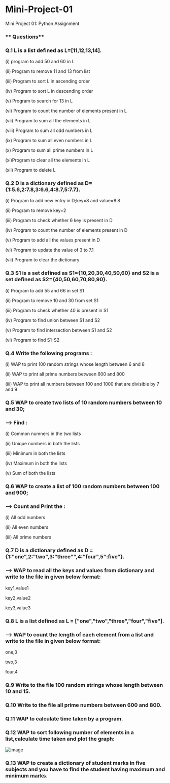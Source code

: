 # **Mini-Project-01**
Mini Project 01: Python Assignment
### ** Questions**
### **Q.1 L is a list defined as L=[11,12,13,14].**

(i) program to add 50 and 60 in L 

(ii) Program to remove 11 and 13 from list 

(iii) Program to sort L in ascending order

(iv) Program to sort L in descending order 

(v) Program to search for 13 in L 

(vi) Program to count the number of elements present in L

(vii) Program to sum all the elements in L

(viii) Program to sum all odd numbers in L

(ix) Program to sum all even numbers in L

(x) Program to sum all prime numbers in L

(xi)Program to clear all the elements in L

(xii) Program to delete L

### **Q.2 D is a dictionary defined as D={1:5.6,2:7.8,3:6.6,4:8.7,5:7.7}.**

(i) Program to add new entry in D;key=8 and value=8.8 

(ii) Program to remove key=2

(iii) Program to check whether 6 key is present in D

(iv) Program to count the number of elements present in D

(v) Program to add all the values present in D

(vi) Program to update the value of 3 to 7.1

(vii) Program to clear the dictionary

### **Q.3 S1 is a set defined as S1={10,20,30,40,50,60}** and  **S2 is a set defined as S2={40,50,60,70,80,90}.**
(i) Program to add 55 and 66 in set S1 

(ii) Program to remove 10 and 30 from set S1

(iii) Program to check whether 40 is present in S1

(iv) Program to find union between S1 and S2

(v) Program to find intersection between S1 and S2

(vi) Program to find S1-S2

### **Q.4 Write the following programs :**

(i) WAP to print 100 random strings whose length between 6 and 8

(ii) WAP to print all prime numbers between 600 and 800

(iii) WAP to print all numbers between 100 and 1000 that are divisible by 7 and 9

### **Q.5 WAP to create two lists of 10 random numbers between 10 and 30;**
### --> Find :
(i) Common numners in the two lists

(ii) Unique numbers in both the lists

(iii) Minimum in both the lists

(iv) Maximum in both the lists

(v) Sum of both the lists

### **Q.6 WAP to create a list of 100 random numbers between 100 and 900;**
### --> Count and Print the :
(i) All odd numbers

(ii) All even numbers

(iii) All prime numbers

### **Q.7 D is a dictionary defined as D = {1:"one",2:"two",3:"three"",4:"four",5":five"}.**
### --> WAP to read all the keys and values from dictionary and write to the file in given below format:
key1,value1

key2,value2

key3,value3

### **Q.8 L is a list defined as L = ["one","two","three","four","five"].**
### --> WAP to count the length of each element from a list and write to the file in given below format:
one,3

two,3

four,4

### **Q.9 Write to the file 100 random strings whose length between 10 and 15.**

### **Q.10 Write to the file all prime numbers between 600 and 800.**

### **Q.11 WAP to calculate time taken by a program.**

### **Q.12 WAP to sort following number of elements in a list,calculate time taken and plot the graph:**

![image](https://github.com/user-attachments/assets/22d7f9ed-3dca-4f5c-a072-483f7c3b0792)


### **Q.13 WAP to create a dictionary of student marks in five subjects and you have to find the student having maximum and minimum marks.**
